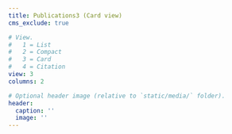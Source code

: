 ```yaml
---
title: Publications3 (Card view)
cms_exclude: true

# View.
#   1 = List
#   2 = Compact
#   3 = Card
#   4 = Citation
view: 3
columns: 2

# Optional header image (relative to `static/media/` folder).
header:
  caption: ''
  image: ''
---
```

